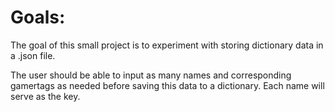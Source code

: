 Goals:
======
The goal of this small project is to experiment with storing
dictionary data in a .json file. 

The user should be able to input as many names and corresponding gamertags
as needed before saving this data to a dictionary. Each name will serve as
the key. 